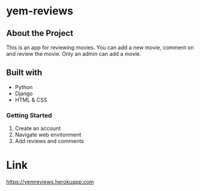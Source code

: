 # yem-reviews

## About the Project

This is an app for reviewing movies. You can add a new movie, comment on and review the movie. Only an admin can add a movie.

## Built with

- Python
- Django
- HTML & CSS

### Getting Started

1. Create an account
2. Navigate web envitonment
3. Add reviews and comments

# Link

https://yemreviews.herokuapp.com


